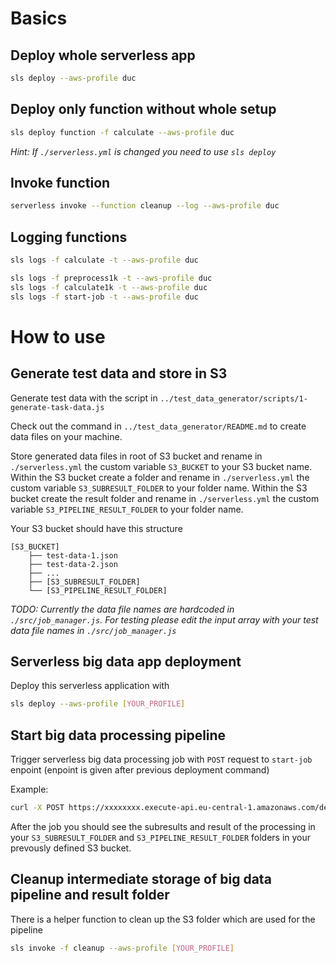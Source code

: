 
# Basics
## Deploy whole serverless app
```bash
sls deploy --aws-profile duc
```

## Deploy only function without whole setup
```bash
sls deploy function -f calculate --aws-profile duc
```
*Hint: If `./serverless.yml` is changed you need to use `sls deploy`*

## Invoke function
```bash
serverless invoke --function cleanup --log --aws-profile duc
```

## Logging functions
```bash
sls logs -f calculate -t --aws-profile duc

sls logs -f preprocess1k -t --aws-profile duc
sls logs -f calculate1k -t --aws-profile duc
sls logs -f start-job -t --aws-profile duc
```


# How to use
## Generate test data and store in S3

Generate test data with the script in `../test_data_generator/scripts/1-generate-task-data.js`

Check out the command in `../test_data_generator/README.md` to create data files on your machine.

Store generated data files in root of S3 bucket and rename in `./serverless.yml` the custom variable `S3_BUCKET` to your S3 bucket name.
Within the S3 bucket create a folder and rename in `./serverless.yml` the custom variable `S3_SUBRESULT_FOLDER` to your folder name.
Within the S3 bucket create the result folder and rename in `./serverless.yml` the custom variable `S3_PIPELINE_RESULT_FOLDER` to your folder name.

Your S3 bucket should have this structure
```
[S3_BUCKET]
    ├── test-data-1.json
    ├── test-data-2.json
    ├── ...
    ├── [S3_SUBRESULT_FOLDER]
    └── [S3_PIPELINE_RESULT_FOLDER]
```

*TODO: Currently the data file names are hardcoded in `./src/job_manager.js`. For testing please edit the input array with your test data file names in `./src/job_manager.js`*

## Serverless big data app deployment

Deploy this serverless application with
```bash
sls deploy --aws-profile [YOUR_PROFILE]
```

## Start big data processing pipeline

Trigger serverless big data processing job with `POST` request to `start-job` enpoint (enpoint is given after previous deployment command)

Example:
```bash
curl -X POST https://xxxxxxxx.execute-api.eu-central-1.amazonaws.com/dev/start-job -H "Content-Type: application/json" -d '{"jobId":"value1"}'
```

After the job you should see the subresults and result of the processing in your `S3_SUBRESULT_FOLDER` and `S3_PIPELINE_RESULT_FOLDER` folders in your prevously defined S3 bucket.

## Cleanup intermediate storage of big data pipeline and result folder

There is a helper function to clean up the S3 folder which are used for the pipeline

```bash
sls invoke -f cleanup --aws-profile [YOUR_PROFILE]
```
